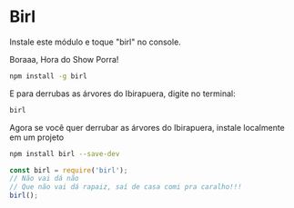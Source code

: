 # Birl

Instale este módulo e toque "birl" no console.

Boraaa, Hora do Show Porra!

```sh
npm install -g birl
```

E para derrubas as árvores do Ibirapuera, digite no terminal:


```sh
birl
```

Agora se você quer derrubar as árvores do Ibirapuera, instale localmente em um projeto

```sh
npm install birl --save-dev
```

```js
const birl = require('birl');
// Não vai dá não
// Que não vai dá rapaiz, saí de casa comi pra caralho!!!
birl();
```

